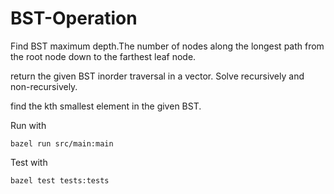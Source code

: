 # BST-Operation
Find BST maximum depth.The number of nodes along the longest path from the root node down to the farthest leaf node. 

return the given BST inorder traversal in a vector. Solve recursively and non-recursively. 

find the kth smallest element in the given BST.

Run with
```
bazel run src/main:main
```

Test with
```
bazel test tests:tests
```
